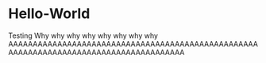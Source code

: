 # Hello-World
Testing
Why why why why why why why why AAAAAAAAAAAAAAAAAAAAAAAAAAAAAAAAAAAAAAAAAAAAAAAAAAAAAAAAAAAAAAAAAAAAAAAAAAAAAAAAAAAAAAA

